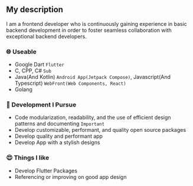 ## My description
I am a frontend developer who is continuously gaining experience in basic backend development in order to foster seamless collaboration with exceptional backend developers.

### 🌐 Useable
- Google Dart `Flutter`
- C, CPP, C# `Sub`
- Java(And Kotlin) `Android App(Jetpack Compose)`, Javascript(And Typescript) `WebFront(Web Components, React)`
- Golang

### 🤪 Development I Pursue
- Code modularization, readability, and the use of efficient design patterns and documenting `Important`
- Develop customizable, performant, and quality open source packages
- Develop quality and performant app
- Develop App with a stylish designs

### 😍 Things I like
- Develop Flutter Packages
- Referencing or improving on good app design
